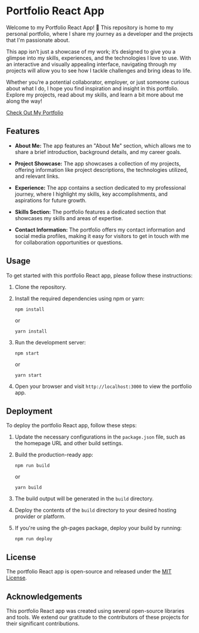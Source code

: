 # Portfolio React App

Welcome to my Portfolio React App! 🌟 This repository is home to my personal portfolio, where I share my journey as a developer and the projects that I'm passionate about.

This app isn’t just a showcase of my work; it’s designed to give you a glimpse into my skills, experiences, and the technologies I love to use. With an interactive and visually appealing interface, navigating through my projects will allow you to see how I tackle challenges and bring ideas to life.

Whether you’re a potential collaborator, employer, or just someone curious about what I do, I hope you find inspiration and insight in this portfolio. Explore my projects, read about my skills, and learn a bit more about me along the way!

 [Check Out My Portfolio](https://sandesh-subedi.github.io)

## Features

- **About Me:** The app features an "About Me" section, which allows me to share a brief introduction, background details, and my career goals.

- **Project Showcase:** The app showcases a collection of my projects, offering information like project descriptions, the technologies utilized, and relevant links.
 
- **Experience:** The app contains a section dedicated to my professional journey, where I highlight my skills, key accomplishments, and aspirations for future growth.
  
- **Skills Section:** The portfolio features a dedicated section that showcases my skills and areas of expertise.

- **Contact Information:** The portfolio offers my contact information and social media profiles, making it easy for visitors to get in touch with me for collaboration opportunities or questions.

## Usage

To get started with this portfolio React app, please follow these instructions:

1. Clone the repository.

2. Install the required dependencies using npm or yarn:
   ```
   npm install
   ```
   or
   ```
   yarn install
   ```

3. Run the development server:
   ```
   npm start
   ```
   or
   ```
   yarn start
   ```

4. Open your browser and visit `http://localhost:3000` to view the portfolio app.

## Deployment

To deploy the portfolio React app, follow these steps:

1. Update the necessary configurations in the `package.json` file, such as the homepage URL and other build settings.

2. Build the production-ready app:
   ```
   npm run build
   ```
   or
   ```
   yarn build
   ```

3. The build output will be generated in the `build` directory.

4. Deploy the contents of the `build` directory to your desired hosting provider or platform.
   
5. If you're using the gh-pages package, deploy your build by running:
    ```
   npm run deploy
   ```

## License

The portfolio React app is open-source and released under the [MIT License](LICENSE).

## Acknowledgements

This portfolio React app was created using several open-source libraries and tools. We extend our gratitude to the contributors of these projects for their significant contributions.
